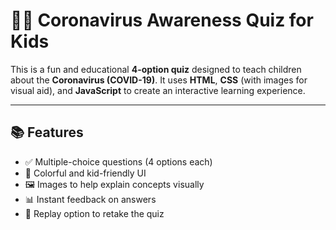 # 🧒🦠 Coronavirus Awareness Quiz for Kids

This is a fun and educational **4-option quiz** designed to teach children about the **Coronavirus (COVID-19)**. It uses **HTML**, **CSS** (with images for visual aid), and **JavaScript** to create an interactive learning experience.

---

## 📚 Features

- ✅ Multiple-choice questions (4 options each)
- 🎨 Colorful and kid-friendly UI
- 🖼️ Images to help explain concepts visually
- 📊 Instant feedback on answers
- 🔁 Replay option to retake the quiz

